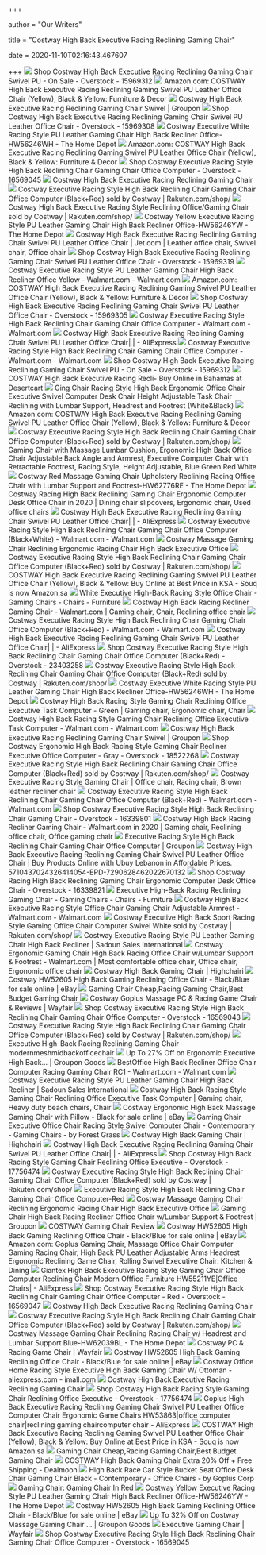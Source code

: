 +++
        
author = "Our Writers"
        
title = "Costway High Back Executive Racing Reclining Gaming Chair"
        
date = 2020-11-10T02:16:43.467607
        
+++
[ ![](https://ak1.ostkcdn.com/images/products/is/images/direct/81922bf62bc528f6d119a1401fb16d428d0f777f/Costway-High-Back-Executive-Racing-Reclining-Gaming-Chair-Swivel-PU-Leather-Office-Chair.jpg?impolicy=medium)](https://ak1.ostkcdn.com/images/products/is/images/direct/81922bf62bc528f6d119a1401fb16d428d0f777f/Costway-High-Back-Executive-Racing-Reclining-Gaming-Chair-Swivel-PU-Leather-Office-Chair.jpg?impolicy=medium) Shop Costway High Back Executive Racing Reclining Gaming Chair Swivel PU -  On Sale - Overstock - 15969312
[ ![](https://images-na.ssl-images-amazon.com/images/I/61SLVJnIkqL._AC_SX569_.jpg)](https://images-na.ssl-images-amazon.com/images/I/61SLVJnIkqL._AC_SX569_.jpg) Amazon.com: COSTWAY High Back Executive Racing Reclining Gaming Swivel PU  Leather Office Chair (Yellow), Black & Yellow: Furniture & Decor
[ ![](https://img.grouponcdn.com/deal/3Wp7dUD6cLYLfhhcPitHmpEMBgdw/3W-1500x900/v1/c700x420.jpg)](https://img.grouponcdn.com/deal/3Wp7dUD6cLYLfhhcPitHmpEMBgdw/3W-1500x900/v1/c700x420.jpg) Costway High Back Executive Racing Reclining Gaming Chair Swivel | Groupon
[ ![](https://ak1.ostkcdn.com/images/products/is/images/direct/99802f06ab105bfab7183c862edb3d261f711417/Costway-High-Back-Executive-Racing-Reclining-Gaming-Chair-Swivel-PU-Leather-Office-Chair.jpg?impolicy=medium)](https://ak1.ostkcdn.com/images/products/is/images/direct/99802f06ab105bfab7183c862edb3d261f711417/Costway-High-Back-Executive-Racing-Reclining-Gaming-Chair-Swivel-PU-Leather-Office-Chair.jpg?impolicy=medium) Shop Costway High Back Executive Racing Reclining Gaming Chair Swivel PU  Leather Office Chair - Overstock - 15969308
[ ![](https://images.homedepot-static.com/productImages/a054faa3-3b4d-4488-baac-23f2138b6b57/svn/white-costway-gaming-chairs-hw56246wh-64_1000.jpg)](https://images.homedepot-static.com/productImages/a054faa3-3b4d-4488-baac-23f2138b6b57/svn/white-costway-gaming-chairs-hw56246wh-64_1000.jpg) Costway Executive White Racing Style PU Leather Gaming Chair High Back  Recliner Office-HW56246WH - The Home Depot
[ ![](https://images-na.ssl-images-amazon.com/images/I/71bSaue7soL._AC_SL1200_.jpg)](https://images-na.ssl-images-amazon.com/images/I/71bSaue7soL._AC_SL1200_.jpg) Amazon.com: COSTWAY High Back Executive Racing Reclining Gaming Swivel PU  Leather Office Chair (Yellow), Black & Yellow: Furniture & Decor
[ ![](https://ak1.ostkcdn.com/images/products/is/images/direct/d2392e0888faf714cf6d623d7923f588df4065e3/Costway-Executive-Racing-Style-High-Back-Reclining-Chair-Gaming-Chair-Office-Computer.jpg)](https://ak1.ostkcdn.com/images/products/is/images/direct/d2392e0888faf714cf6d623d7923f588df4065e3/Costway-Executive-Racing-Style-High-Back-Reclining-Chair-Gaming-Chair-Office-Computer.jpg) Shop Costway Executive Racing Style High Back Reclining Chair Gaming Chair  Office Computer - Overstock - 16569045
[ ![](http://images.highchairi.com/l-m/high-back-executive-racing-reclining-gaming-chair-NH5iInPr4VTd0g.jpg)](http://images.highchairi.com/l-m/high-back-executive-racing-reclining-gaming-chair-NH5iInPr4VTd0g.jpg) Costway High Back Executive Racing Reclining Gaming Chair
[ ![](https://tshop.r10s.com/f4c/323/22e8/7076/b093/ea78/d422/1196e7ba192c600c737421.jpg)](https://tshop.r10s.com/f4c/323/22e8/7076/b093/ea78/d422/1196e7ba192c600c737421.jpg) Costway Executive Racing Style High Back Reclining Chair Gaming Chair Office  Computer (Black+Red) sold by Costway | Rakuten.com/shop/
[ ![](https://tshop.r10s.com/7e7/ba6/6dc5/0ff9/60c3/6383/8381/119de793322c600c7373af.jpg?_ex=600x600)](https://tshop.r10s.com/7e7/ba6/6dc5/0ff9/60c3/6383/8381/119de793322c600c7373af.jpg?_ex=600x600) Costway High Back Executive Racing Style Reclining Office/Gaming Chair sold  by Costway | Rakuten.com/shop/
[ ![](https://images.homedepot-static.com/productImages/5b8c6fc9-14dd-4098-bc48-ff1f10d6d9c2/svn/yellow-costway-gaming-chairs-hw56246yw-e1_600.jpg)](https://images.homedepot-static.com/productImages/5b8c6fc9-14dd-4098-bc48-ff1f10d6d9c2/svn/yellow-costway-gaming-chairs-hw56246yw-e1_600.jpg) Costway Yellow Executive Racing Style PU Leather Gaming Chair High Back  Recliner Office-HW56246YW - The Home Depot
[ ![](https://i.pinimg.com/originals/6b/4e/d6/6b4ed67ba6108d842b7e72b349675650.jpg)](https://i.pinimg.com/originals/6b/4e/d6/6b4ed67ba6108d842b7e72b349675650.jpg) Costway High Back Executive Racing Reclining Gaming Chair Swivel PU Leather Office  Chair | Jet.com | Leather office chair, Swivel chair, Office chair
[ ![](https://ak1.ostkcdn.com/images/products/is/images/direct/a937b97f91498335b0fdc51df60cf7f2207ae582/Costway-High-Back-Executive-Racing-Reclining-Gaming-Chair-Swivel-PU-Leather-Office-Chair.jpg?impolicy=medium)](https://ak1.ostkcdn.com/images/products/is/images/direct/a937b97f91498335b0fdc51df60cf7f2207ae582/Costway-High-Back-Executive-Racing-Reclining-Gaming-Chair-Swivel-PU-Leather-Office-Chair.jpg?impolicy=medium) Shop Costway High Back Executive Racing Reclining Gaming Chair Swivel PU  Leather Office Chair - Overstock - 15969319
[ ![](https://i5.walmartimages.com/asr/4e00f553-33ba-4e38-9539-2a4dd2a82f10_1.7cd16f788941094f68b079fcab640684.jpeg)](https://i5.walmartimages.com/asr/4e00f553-33ba-4e38-9539-2a4dd2a82f10_1.7cd16f788941094f68b079fcab640684.jpeg) Costway Executive Racing Style PU Leather Gaming Chair High Back Recliner  Office Yellow - Walmart.com - Walmart.com
[ ![](https://images-na.ssl-images-amazon.com/images/I/51HrfAAz3TL._AC_.jpg)](https://images-na.ssl-images-amazon.com/images/I/51HrfAAz3TL._AC_.jpg) Amazon.com: COSTWAY High Back Executive Racing Reclining Gaming Swivel PU  Leather Office Chair (Yellow), Black & Yellow: Furniture & Decor
[ ![](https://ak1.ostkcdn.com/images/products/is/images/direct/e51cea33baf423bb58f9105924b3158abdeaa721/Costway-High-Back-Executive-Racing-Reclining-Gaming-Chair-Swivel-PU-Leather-Office-Chair.jpg?impolicy=medium)](https://ak1.ostkcdn.com/images/products/is/images/direct/e51cea33baf423bb58f9105924b3158abdeaa721/Costway-High-Back-Executive-Racing-Reclining-Gaming-Chair-Swivel-PU-Leather-Office-Chair.jpg?impolicy=medium) Shop Costway High Back Executive Racing Reclining Gaming Chair Swivel PU  Leather Office Chair - Overstock - 15969305
[ ![](https://i5.walmartimages.com/asr/f1a570a6-0dec-418f-a24c-aaf012d1d42f_1.5d75b161c5c5375c39c0ae251a6526d4.jpeg)](https://i5.walmartimages.com/asr/f1a570a6-0dec-418f-a24c-aaf012d1d42f_1.5d75b161c5c5375c39c0ae251a6526d4.jpeg) Costway Executive Racing Style High Back Reclining Chair Gaming Chair Office  Computer - Walmart.com - Walmart.com
[ ![](https://ae01.alicdn.com/kf/H95b38da1da5444f489434d1edb103ac9G/Costway-High-Back-Executive-Racing-Reclining-Gaming-Chair-Swivel-PU-Leather-Office-Chair.jpg_q50.jpg)](https://ae01.alicdn.com/kf/H95b38da1da5444f489434d1edb103ac9G/Costway-High-Back-Executive-Racing-Reclining-Gaming-Chair-Swivel-PU-Leather-Office-Chair.jpg_q50.jpg) Costway High Back Executive Racing Reclining Gaming Chair Swivel PU Leather Office  Chair| | - AliExpress
[ ![](https://i5.walmartimages.com/asr/0270d276-f0b0-490d-99e6-efc388ba2476_1.859ac89560e41941a6a0c5da696b9f8a.jpeg?odnWidth=612&odnHeight=612&odnBg=ffffff)](https://i5.walmartimages.com/asr/0270d276-f0b0-490d-99e6-efc388ba2476_1.859ac89560e41941a6a0c5da696b9f8a.jpeg?odnWidth=612&odnHeight=612&odnBg=ffffff) Costway Executive Racing Style High Back Reclining Chair Gaming Chair Office  Computer - Walmart.com - Walmart.com
[ ![](https://ak1.ostkcdn.com/images/products/is/images/direct/4167d36abffa90fcf431ff73342c476a93dbe6b7/Costway-High-Back-Executive-Racing-Reclining-Gaming-Chair-Swivel-PU-Leather-Office-Chair.jpg)](https://ak1.ostkcdn.com/images/products/is/images/direct/4167d36abffa90fcf431ff73342c476a93dbe6b7/Costway-High-Back-Executive-Racing-Reclining-Gaming-Chair-Swivel-PU-Leather-Office-Chair.jpg) Shop Costway High Back Executive Racing Reclining Gaming Chair Swivel PU -  On Sale - Overstock - 15969312
[ ![](https://m.media-amazon.com/images/I/51pmAN6YkEL.jpg)](https://m.media-amazon.com/images/I/51pmAN6YkEL.jpg) COSTWAY High Back Executive Racing Recli- Buy Online in Bahamas at  Desertcart
[ ![](https://assets.costway.com/media/catalog/product/cache/1/image/9df78eab33525d08d6e5fb8d27136e95/r/1/r1_1_17.jpg)](https://assets.costway.com/media/catalog/product/cache/1/image/9df78eab33525d08d6e5fb8d27136e95/r/1/r1_1_17.jpg) Ging Chair Racing Style High Back Ergonomic Office Chair Executive Swivel  Computer Desk Chair Height Adjustable Task Chair Reclining with Lumbar  Support, Headrest and Footrest (White&Black)
[ ![](https://images-na.ssl-images-amazon.com/images/I/61Qf9clDhoL._AC_SL1200_.jpg)](https://images-na.ssl-images-amazon.com/images/I/61Qf9clDhoL._AC_SL1200_.jpg) Amazon.com: COSTWAY High Back Executive Racing Reclining Gaming Swivel PU  Leather Office Chair (Yellow), Black & Yellow: Furniture & Decor
[ ![](https://tshop.r10s.com/74c/3ce/2455/ba93/a088/eade/d4de/11c3e7ba192c600c737421.jpg?_ex=600x600)](https://tshop.r10s.com/74c/3ce/2455/ba93/a088/eade/d4de/11c3e7ba192c600c737421.jpg?_ex=600x600) Costway Executive Racing Style High Back Reclining Chair Gaming Chair Office  Computer (Black+Red) sold by Costway | Rakuten.com/shop/
[ ![](https://assets.costway.com/media/catalog/product/cache/1/image/530x/9df78eab33525d08d6e5fb8d27136e95/_/1/_11_9.jpg)](https://assets.costway.com/media/catalog/product/cache/1/image/530x/9df78eab33525d08d6e5fb8d27136e95/_/1/_11_9.jpg) Gaming Chair with Massage Lumbar Cushion, Ergonomic High Back Office Chair  Adjustable Back Angle and Armrest, Executive Computer Chair with  Retractable Footrest, Racing Style, Height Adjustable, Blue Green Red White
[ ![](https://images.homedepot-static.com/productImages/9c68fa90-66b2-46ed-b12c-fb2dcb40bac2/svn/red-costway-gaming-chairs-hw62776re-64_600.jpg)](https://images.homedepot-static.com/productImages/9c68fa90-66b2-46ed-b12c-fb2dcb40bac2/svn/red-costway-gaming-chairs-hw62776re-64_600.jpg) Costway Red Massage Gaming Chair Upholstery Reclining Racing Office Chair  with Lumbar Support and Footrest-HW62776RE - The Home Depot
[ ![](https://i.pinimg.com/474x/ef/77/00/ef7700aa7e144ae75fb1a3c1df296ea8.jpg)](https://i.pinimg.com/474x/ef/77/00/ef7700aa7e144ae75fb1a3c1df296ea8.jpg) Costway Racing High Back Reclining Gaming Chair Ergonomic Computer Desk Office  Chair in 2020 | Dining chair slipcovers, Ergonomic chair, Used office chairs
[ ![](https://ae01.alicdn.com/kf/Hc339150f5eda447088cd50edf6c7955ea/Costway-High-Back-Executive-Racing-Reclining-Gaming-Chair-Swivel-PU-Leather-Office-Chair.jpg_q50.jpg)](https://ae01.alicdn.com/kf/Hc339150f5eda447088cd50edf6c7955ea/Costway-High-Back-Executive-Racing-Reclining-Gaming-Chair-Swivel-PU-Leather-Office-Chair.jpg_q50.jpg) Costway High Back Executive Racing Reclining Gaming Chair Swivel PU Leather Office  Chair| | - AliExpress
[ ![](https://i5.walmartimages.com/asr/eda7265c-32c4-42ac-a5c8-7d49b31e9c23_1.9f398aedc92f143e3ccaa2b01fdc5f3b.jpeg?odnWidth=612&odnHeight=612&odnBg=ffffff)](https://i5.walmartimages.com/asr/eda7265c-32c4-42ac-a5c8-7d49b31e9c23_1.9f398aedc92f143e3ccaa2b01fdc5f3b.jpeg?odnWidth=612&odnHeight=612&odnBg=ffffff) Costway Executive Racing Style High Back Reclining Chair Gaming Chair Office  Computer (Black+White) - Walmart.com - Walmart.com
[ ![](https://c.shld.net/rpx/i/s/pi/mp/10297702/prod_18722059839?src=https%3A%2F%2Fi.ebayimg.com%2Fimages%2Fg%2FjnsAAOSwiEVeqoio%2Fs-l1600.jpg&d=c3513bb978b3bbe9cca430afbbd313448a4cfeb6&hei=333&wid=333&op_sharpen=1)](https://c.shld.net/rpx/i/s/pi/mp/10297702/prod_18722059839?src=https%3A%2F%2Fi.ebayimg.com%2Fimages%2Fg%2FjnsAAOSwiEVeqoio%2Fs-l1600.jpg&d=c3513bb978b3bbe9cca430afbbd313448a4cfeb6&hei=333&wid=333&op_sharpen=1) Costway Massage Gaming Chair Reclining Ergonomic Racing Chair High Back  Executive Office
[ ![](https://tshop.r10s.com/5cf/e63/f7b6/9b65/e04b/b5d4/887a/11fae8bbe62c600c737499.jpg?_ex=600x600)](https://tshop.r10s.com/5cf/e63/f7b6/9b65/e04b/b5d4/887a/11fae8bbe62c600c737499.jpg?_ex=600x600) Costway Executive Racing Style High Back Reclining Chair Gaming Chair Office  Computer (Black+Red) sold by Costway | Rakuten.com/shop/
[ ![](https://images-na.ssl-images-amazon.com/images/I/51z3X1W50XL._AC_SY400_.jpg)](https://images-na.ssl-images-amazon.com/images/I/51z3X1W50XL._AC_SY400_.jpg) COSTWAY High Back Executive Racing Reclining Gaming Swivel PU Leather Office  Chair (Yellow), Black & Yellow: Buy Online at Best Price in KSA - Souq is  now Amazon.sa
[ ![](https://assets.costway.com/media/catalog/product/cache/1/thumbnail/750x/9df78eab33525d08d6e5fb8d27136e95/h/w/hw52417_3.jpg)](https://assets.costway.com/media/catalog/product/cache/1/thumbnail/750x/9df78eab33525d08d6e5fb8d27136e95/h/w/hw52417_3.jpg) White Executive High-Back Racing Style Office Chair - Gaming Chairs - Chairs  - Furniture
[ ![](https://i.pinimg.com/474x/be/f9/5f/bef95fad70ecb6c7ae3f806df1b72861.jpg)](https://i.pinimg.com/474x/be/f9/5f/bef95fad70ecb6c7ae3f806df1b72861.jpg) Costway High Back Racing Recliner Gaming Chair - Walmart.com | Gaming chair,  Chair, Reclining office chair
[ ![](https://i5.walmartimages.com/asr/80d46dab-78c6-4eac-a02c-1a73429e2ad0_1.2d7cfff9d67bb3af6920ccafc577bbc4.jpeg)](https://i5.walmartimages.com/asr/80d46dab-78c6-4eac-a02c-1a73429e2ad0_1.2d7cfff9d67bb3af6920ccafc577bbc4.jpeg) Costway Executive Racing Style High Back Reclining Chair Gaming Chair Office  Computer (Black+Red) - Walmart.com - Walmart.com
[ ![](https://ae01.alicdn.com/kf/H0d8c6851dc12439f8a70b793a9932c6aM/Costway-High-Back-Executive-Racing-Reclining-Gaming-Chair-Swivel-PU-Leather-Office-Chair.jpg_q50.jpg)](https://ae01.alicdn.com/kf/H0d8c6851dc12439f8a70b793a9932c6aM/Costway-High-Back-Executive-Racing-Reclining-Gaming-Chair-Swivel-PU-Leather-Office-Chair.jpg_q50.jpg) Costway High Back Executive Racing Reclining Gaming Chair Swivel PU Leather Office  Chair| | - AliExpress
[ ![](https://ak1.ostkcdn.com/images/products/is/images/direct/332ce2d2ea4e5f5a23cb3c3a4af551bc294ae298/Costway-Executive-Racing-Style-High-Back-Reclining-Chair-Gaming-Chair-Office-Computer-%28Black%2BRed%29.jpg?impolicy=medium)](https://ak1.ostkcdn.com/images/products/is/images/direct/332ce2d2ea4e5f5a23cb3c3a4af551bc294ae298/Costway-Executive-Racing-Style-High-Back-Reclining-Chair-Gaming-Chair-Office-Computer-%28Black%2BRed%29.jpg?impolicy=medium) Shop Costway Executive Racing Style High Back Reclining Chair Gaming Chair  Office Computer (Black+Red) - Overstock - 23403258
[ ![](https://tshop.r10s.com/06f/e5a/f648/3cb2/5044/b55c/886c/1109e8bbe62c600c737499.jpg?_ex=600x600)](https://tshop.r10s.com/06f/e5a/f648/3cb2/5044/b55c/886c/1109e8bbe62c600c737499.jpg?_ex=600x600) Costway Executive Racing Style High Back Reclining Chair Gaming Chair Office  Computer (Black+Red) sold by Costway | Rakuten.com/shop/
[ ![](https://images.homedepot-static.com/productImages/c93b8235-f598-4b19-8c70-45a5e4fb1beb/svn/white-costway-gaming-chairs-hw56246wh-fa_600.jpg)](https://images.homedepot-static.com/productImages/c93b8235-f598-4b19-8c70-45a5e4fb1beb/svn/white-costway-gaming-chairs-hw56246wh-fa_600.jpg) Costway Executive White Racing Style PU Leather Gaming Chair High Back  Recliner Office-HW56246WH - The Home Depot
[ ![](https://i.pinimg.com/474x/f1/d7/4e/f1d74e1303002c1e09cec42f9a5336cd.jpg)](https://i.pinimg.com/474x/f1/d7/4e/f1d74e1303002c1e09cec42f9a5336cd.jpg) Costway High Back Racing Style Gaming Chair Reclining Office Executive Task  Computer - Green | Gaming chair, Ergonomic chair, Chair
[ ![](https://i5.walmartimages.com/asr/05c38865-9af8-4b3a-8b53-495613186436_1.2319f6bc28f6b15ddea834557e4d9215.jpeg)](https://i5.walmartimages.com/asr/05c38865-9af8-4b3a-8b53-495613186436_1.2319f6bc28f6b15ddea834557e4d9215.jpeg) Costway High Back Racing Style Gaming Chair Reclining Office Executive Task  Computer - Walmart.com - Walmart.com
[ ![](https://img.grouponcdn.com/deal/2aJSuzc8YUndvWC21rN4wzKbvxXs/2a-1840x1104/v1/sc600x600.jpg)](https://img.grouponcdn.com/deal/2aJSuzc8YUndvWC21rN4wzKbvxXs/2a-1840x1104/v1/sc600x600.jpg) Costway High Back Executive Racing Reclining Gaming Chair Swivel | Groupon
[ ![](https://ak1.ostkcdn.com/images/products/is/images/direct/41b31fa5f4b024ee75f47cd6268efb8cc0db8125/Costway-Ergonomic-High-Back-Racing-Style-Gaming-Chair-Recliner-Executive-Office-Computer.jpg)](https://ak1.ostkcdn.com/images/products/is/images/direct/41b31fa5f4b024ee75f47cd6268efb8cc0db8125/Costway-Ergonomic-High-Back-Racing-Style-Gaming-Chair-Recliner-Executive-Office-Computer.jpg) Shop Costway Ergonomic High Back Racing Style Gaming Chair Recliner  Executive Office Computer - Gray - Overstock - 18522268
[ ![](https://tshop.r10s.com/53c/cff/07f2/e3bf/80c8/b4bc/a676/112de8bbe62c600c737499.jpg?_ex=600x600)](https://tshop.r10s.com/53c/cff/07f2/e3bf/80c8/b4bc/a676/112de8bbe62c600c737499.jpg?_ex=600x600) Costway Executive Racing Style High Back Reclining Chair Gaming Chair Office  Computer (Black+Red) sold by Costway | Rakuten.com/shop/
[ ![](https://i.pinimg.com/474x/0a/94/6a/0a946a4e98892740c0f58b33c0a5dbc1.jpg)](https://i.pinimg.com/474x/0a/94/6a/0a946a4e98892740c0f58b33c0a5dbc1.jpg) Costway Executive Racing Style Gaming Chair | Office chair, Racing chair,  Brown leather recliner chair
[ ![](https://i5.walmartimages.com/asr/c421f14d-eb0f-4c88-969b-edf202461b15_1.00ff5f22101b9d7133eb9a6e7df5a860.jpeg)](https://i5.walmartimages.com/asr/c421f14d-eb0f-4c88-969b-edf202461b15_1.00ff5f22101b9d7133eb9a6e7df5a860.jpeg) Costway Executive Racing Style High Back Reclining Chair Gaming Chair Office  Computer (Black+Red) - Walmart.com - Walmart.com
[ ![](https://ak1.ostkcdn.com/images/products/is/images/direct/ed07b64778cb264c51aa2b249a9d8699e80040b9/Costway-Executive-Racing-Style-High-Back-Reclining-Chair-Gaming-Chair-Office-Computer.jpg?impolicy=medium)](https://ak1.ostkcdn.com/images/products/is/images/direct/ed07b64778cb264c51aa2b249a9d8699e80040b9/Costway-Executive-Racing-Style-High-Back-Reclining-Chair-Gaming-Chair-Office-Computer.jpg?impolicy=medium) Shop Costway Executive Racing Style High Back Reclining Chair Gaming Chair  - Overstock - 16339801
[ ![](https://i.pinimg.com/236x/ff/e7/e5/ffe7e5b2d583b9b9ac5e8f8af7d2705e.jpg)](https://i.pinimg.com/236x/ff/e7/e5/ffe7e5b2d583b9b9ac5e8f8af7d2705e.jpg) Costway High Back Racing Recliner Gaming Chair - Walmart.com in 2020 | Gaming  chair, Reclining office chair, Office gaming chair
[ ![](https://img.grouponcdn.com/stores/QpGobayz5wKCZXzHMJkjACs7PNM/storesoi11924509-1200x720/v1/c700x420.jpg)](https://img.grouponcdn.com/stores/QpGobayz5wKCZXzHMJkjACs7PNM/storesoi11924509-1200x720/v1/c700x420.jpg) Executive Racing Style High Back Reclining Chair Gaming Chair Office  Computer | Groupon
[ ![](https://www.lebanon.ubuy.com/productimg/?image=aHR0cHM6Ly9lbmNyeXB0ZWQtdGJuMi5nc3RhdGljLmNvbS9zaG9wcGluZz9xPXRibjpBTmQ5R2NTZHJ4R2FuQ194aUFBUERaSks4aUlPZTI2TmEwRU1xLS1GNGFnY2RCakQwbktsaXJycDMyRFphQmVkODIzejdIdzRrMGxqcTdyS3BGSmk1a1hBTGNxVDhoQTJFODBBeHdMNlZSOTRxYnVBMVc3SnNyeHphN3J4b1EmYW1wO2FtcDt1c3FwPUNBWQ.jpg)](https://www.lebanon.ubuy.com/productimg/?image=aHR0cHM6Ly9lbmNyeXB0ZWQtdGJuMi5nc3RhdGljLmNvbS9zaG9wcGluZz9xPXRibjpBTmQ5R2NTZHJ4R2FuQ194aUFBUERaSks4aUlPZTI2TmEwRU1xLS1GNGFnY2RCakQwbktsaXJycDMyRFphQmVkODIzejdIdzRrMGxqcTdyS3BGSmk1a1hBTGNxVDhoQTJFODBBeHdMNlZSOTRxYnVBMVc3SnNyeHphN3J4b1EmYW1wO2FtcDt1c3FwPUNBWQ.jpg) Costway High Back Executive Racing Reclining Gaming Chair Swivel PU Leather Office  Chair | Buy Products Online with Ubuy Lebanon in Affordable Prices.  5710437024326414054-EPD-7290628462022670132
[ ![](https://ak1.ostkcdn.com/images/products/is/images/direct/f11a31bd359cbac42e431baf12df4a401b6e1706/Costway-Racing-High-Back-Reclining-Gaming-Chair-Ergonomic-Computer-Desk-Office-Chair.jpg?impolicy=medium)](https://ak1.ostkcdn.com/images/products/is/images/direct/f11a31bd359cbac42e431baf12df4a401b6e1706/Costway-Racing-High-Back-Reclining-Gaming-Chair-Ergonomic-Computer-Desk-Office-Chair.jpg?impolicy=medium) Shop Costway Racing High Back Reclining Gaming Chair Ergonomic Computer  Desk Office Chair - Overstock - 16339821
[ ![](https://m.costway.ca/media/catalog/product/cache/1/thumbnail/600x/9df78eab33525d08d6e5fb8d27136e95/f/5/f57.jpg)](https://m.costway.ca/media/catalog/product/cache/1/thumbnail/600x/9df78eab33525d08d6e5fb8d27136e95/f/5/f57.jpg) Executive High-Back Racing Reclining Gaming Chair - Gaming Chairs - Chairs  - Furniture
[ ![](https://i5.walmartimages.com/asr/bb126423-ea72-4a5f-ac9d-31e78e27587b_1.a1db41ad75e52503fe8666f9097a4397.jpeg)](https://i5.walmartimages.com/asr/bb126423-ea72-4a5f-ac9d-31e78e27587b_1.a1db41ad75e52503fe8666f9097a4397.jpeg) Costway High Back Executive Racing Style Office Chair Gaming Chair  Adjustable Armrest - Walmart.com - Walmart.com
[ ![](https://tshop.r10s.com/248/30e/cc5c/14ae/8053/13bd/1def/113ae9a407a81e84d033d4.jpg)](https://tshop.r10s.com/248/30e/cc5c/14ae/8053/13bd/1def/113ae9a407a81e84d033d4.jpg) Costway Executive High Back Sport Racing Style Gaming Office Chair Computer  Swivel White sold by Costway | Rakuten.com/shop/
[ ![](https://www.sadoun.com/wp-content/uploads/2020/07/Costway-Executive-Racing-Style-PU-Leather-Gaming-Chair-High-Back-Recliner-Office-Yellow-2.jpg)](https://www.sadoun.com/wp-content/uploads/2020/07/Costway-Executive-Racing-Style-PU-Leather-Gaming-Chair-High-Back-Recliner-Office-Yellow-2.jpg) Costway Executive Racing Style PU Leather Gaming Chair High Back Recliner |  Sadoun Sales International
[ ![](https://i.pinimg.com/originals/59/7c/47/597c47424c3e5471b796735fd3252216.png)](https://i.pinimg.com/originals/59/7c/47/597c47424c3e5471b796735fd3252216.png) Costway Ergonomic Gaming Chair High Back Racing Office Chair w/Lumbar  Support & Footrest - Walmart.com | Most comfortable office chair, Office  chair, Ergonomic office chair
[ ![](https://images.highchairi.com/l-m/massage-gaming-chair-reclining-racing-chair-high-zTgmfdcKCrY2TA-v-3439936678.jpg)](https://images.highchairi.com/l-m/massage-gaming-chair-reclining-racing-chair-high-zTgmfdcKCrY2TA-v-3439936678.jpg) Costway High Back Gaming Chair | Highchairi
[ ![](https://i.ebayimg.com/images/g/H2AAAOSw7GhenyEd/s-l225.jpg)](https://i.ebayimg.com/images/g/H2AAAOSw7GhenyEd/s-l225.jpg) Costway HW52605 High Back Gaming Reclining Office Chair - Black/Blue for  sale online | eBay
[ ![](https://assets.costway.com/media/catalog/product/cache/1/small_image/200x/9df78eab33525d08d6e5fb8d27136e95/u/5/u5_1_27.jpg)](https://assets.costway.com/media/catalog/product/cache/1/small_image/200x/9df78eab33525d08d6e5fb8d27136e95/u/5/u5_1_27.jpg) Gaming Chair Cheap,Racing Gaming Chair,Best Budget Gaming Chair
[ ![](https://secure.img1-fg.wfcdn.com/im/91138203/compr-r85/1230/123025518/goplus-massage-pc-racing-game-chair.jpg)](https://secure.img1-fg.wfcdn.com/im/91138203/compr-r85/1230/123025518/goplus-massage-pc-racing-game-chair.jpg) Costway Goplus Massage PC & Racing Game Chair & Reviews | Wayfair
[ ![](https://ak1.ostkcdn.com/images/products/is/images/direct/1aa75e7d2fa4523561ebae06b3c11c8e7aac6c35/Costway-Executive-Racing-Style-High-Back-Reclining-Chair-Gaming-Chair-Office-Computer.jpg?impolicy=medium)](https://ak1.ostkcdn.com/images/products/is/images/direct/1aa75e7d2fa4523561ebae06b3c11c8e7aac6c35/Costway-Executive-Racing-Style-High-Back-Reclining-Chair-Gaming-Chair-Office-Computer.jpg?impolicy=medium) Shop Costway Executive Racing Style High Back Reclining Chair Gaming Chair  Office Computer - Overstock - 16569043
[ ![](https://tshop.r10s.com/f5c/315/2549/a5c1/003f/eaba/d4d8/115ce7ba192c600c737421.jpg?_ex=600x600)](https://tshop.r10s.com/f5c/315/2549/a5c1/003f/eaba/d4d8/115ce7ba192c600c737421.jpg?_ex=600x600) Costway Executive Racing Style High Back Reclining Chair Gaming Chair Office  Computer (Black+Red) sold by Costway | Rakuten.com/shop/
[ ![](http://www.costway.ca/media/catalog/product/f/3/f34_1_2.jpg)](http://www.costway.ca/media/catalog/product/f/3/f34_1_2.jpg) Executive High-Back Racing Reclining Gaming Chair -  modernmeshmidbackofficechair
[ ![](https://img.grouponcdn.com/stores/2yKsX4VxWEnXRRTnNBcjQLkWeWU8/storespi10016659-1667x1000/v1/c700x420.jpg)](https://img.grouponcdn.com/stores/2yKsX4VxWEnXRRTnNBcjQLkWeWU8/storespi10016659-1667x1000/v1/c700x420.jpg) Up To 27% Off on Ergonomic Executive High Back... | Groupon Goods
[ ![](https://i5.walmartimages.com/asr/14ba9d17-becb-4cdb-8165-06397bd48aee_1.d23e019c221965f2f71335473154626f.jpeg)](https://i5.walmartimages.com/asr/14ba9d17-becb-4cdb-8165-06397bd48aee_1.d23e019c221965f2f71335473154626f.jpeg) BestOffice High Back Recliner Office Chair Computer Racing Gaming Chair RC1  - Walmart.com - Walmart.com
[ ![](https://www.sadoun.com/wp-content/uploads/2020/07/Costway-Executive-Racing-Style-PU-Leather-Gaming-Chair-High-Back-Recliner-Office-Yellow-1.jpg)](https://www.sadoun.com/wp-content/uploads/2020/07/Costway-Executive-Racing-Style-PU-Leather-Gaming-Chair-High-Back-Recliner-Office-Yellow-1.jpg) Costway Executive Racing Style PU Leather Gaming Chair High Back Recliner |  Sadoun Sales International
[ ![](https://i.pinimg.com/originals/f1/d7/4e/f1d74e1303002c1e09cec42f9a5336cd.jpg)](https://i.pinimg.com/originals/f1/d7/4e/f1d74e1303002c1e09cec42f9a5336cd.jpg) Costway High Back Racing Style Gaming Chair Reclining Office Executive Task  Computer | Gaming chair, Heavy duty beach chairs, Chair
[ ![](https://i.ebayimg.com/images/g/imMAAOSw6Nxfhumm/s-l640.jpg)](https://i.ebayimg.com/images/g/imMAAOSw6Nxfhumm/s-l640.jpg) Costway Ergonomic High Back Massage Gaming Chair with Pillow - Black for  sale online | eBay
[ ![](https://st.hzcdn.com/simgs/61d1e5810e0f9d7d_9-1983/home-design.jpg)](https://st.hzcdn.com/simgs/61d1e5810e0f9d7d_9-1983/home-design.jpg) Gaming Chair Executive Office Chair Racing Style Swivel Computer Chair -  Contemporary - Gaming Chairs - by Forest Grass
[ ![](https://images.highchairi.com/l-m/slim-spaces-highchair.jpg)](https://images.highchairi.com/l-m/slim-spaces-highchair.jpg) Costway High Back Gaming Chair | Highchairi
[ ![](https://ae01.alicdn.com/kf/H51410973ca1248b38e3e77b6f9675b30g/Costway-High-Back-Executive-Racing-Reclining-Gaming-Chair-Swivel-PU-Leather-Office-Chair.jpg_960x960.jpg)](https://ae01.alicdn.com/kf/H51410973ca1248b38e3e77b6f9675b30g/Costway-High-Back-Executive-Racing-Reclining-Gaming-Chair-Swivel-PU-Leather-Office-Chair.jpg_960x960.jpg) Costway High Back Executive Racing Reclining Gaming Chair Swivel PU Leather Office  Chair| | - AliExpress
[ ![](https://ak1.ostkcdn.com/images/products/is/images/direct/0d5b54adf37070defc3a504696e8a7cd28a6d944/Costway-High-Back-Racing-Style-Gaming-Chair-Reclining-Office-Executive-Task-Computer-%28Blue%2BBlack%29.jpg?impolicy=medium)](https://ak1.ostkcdn.com/images/products/is/images/direct/0d5b54adf37070defc3a504696e8a7cd28a6d944/Costway-High-Back-Racing-Style-Gaming-Chair-Reclining-Office-Executive-Task-Computer-%28Blue%2BBlack%29.jpg?impolicy=medium) Shop Costway High Back Racing Style Gaming Chair Reclining Office Executive  - Overstock - 17756474
[ ![](https://tshop.r10s.com/67c/31e/2314/5b25/1000/ea6e/d4b7/11abe7ba192c600c737421.jpg?_ex=600x600)](https://tshop.r10s.com/67c/31e/2314/5b25/1000/ea6e/d4b7/11abe7ba192c600c737421.jpg?_ex=600x600) Costway Executive Racing Style High Back Reclining Chair Gaming Chair Office  Computer (Black+Red) sold by Costway | Rakuten.com/shop/
[ ![](https://assets.costway.com/media/catalog/product/cache/1/thumbnail/750x/9df78eab33525d08d6e5fb8d27136e95/1/0/10_4_2_3.jpg)](https://assets.costway.com/media/catalog/product/cache/1/thumbnail/750x/9df78eab33525d08d6e5fb8d27136e95/1/0/10_4_2_3.jpg) Executive Racing Style High Back Reclining Chair Gaming Chair Office  Computer-Red
[ ![](https://c.shld.net/rpx/i/s/pi/mp/10297702/prod_18722059539?src=https%3A%2F%2Fi.ebayimg.com%2Fimages%2Fg%2F5oYAAOSwhI9eqoin%2Fs-l1600.jpg&d=21c29919cfa096d0ab097fc3a697ad1af9805dd5&hei=333&wid=333&op_sharpen=1)](https://c.shld.net/rpx/i/s/pi/mp/10297702/prod_18722059539?src=https%3A%2F%2Fi.ebayimg.com%2Fimages%2Fg%2F5oYAAOSwhI9eqoin%2Fs-l1600.jpg&d=21c29919cfa096d0ab097fc3a697ad1af9805dd5&hei=333&wid=333&op_sharpen=1) Costway Massage Gaming Chair Reclining Ergonomic Racing Chair High Back  Executive Office
[ ![](https://img.grouponcdn.com/stores/3vQPcgPyEGMHFmZhCKUSihP7YQum/storesoi31707691-2000x1200/v1/c700x420.jpg)](https://img.grouponcdn.com/stores/3vQPcgPyEGMHFmZhCKUSihP7YQum/storesoi31707691-2000x1200/v1/c700x420.jpg) Gaming Chair High Back Racing Recliner Office Chair w/Lumbar Support &  Footrest | Groupon
[ ![](https://www.christian-gaming.com/wp-content/uploads/2019/12/costway-gaming-chair-review.jpg)](https://www.christian-gaming.com/wp-content/uploads/2019/12/costway-gaming-chair-review.jpg) COSTWAY Gaming Chair Review
[ ![](https://i.ebayimg.com/images/g/m38AAOSw3rFfYvzx/s-l225.jpg)](https://i.ebayimg.com/images/g/m38AAOSw3rFfYvzx/s-l225.jpg) Costway HW52605 High Back Gaming Reclining Office Chair - Black/Blue for  sale online | eBay
[ ![](https://images-na.ssl-images-amazon.com/images/I/519rxZvBpdL._AC_SX522_.jpg)](https://images-na.ssl-images-amazon.com/images/I/519rxZvBpdL._AC_SX522_.jpg) Amazon.com: Goplus Gaming Chair, Massage Office Chair Computer Gaming  Racing Chair, High Back PU Leather Adjustable Arms Headrest Ergonomic Reclining  Game Chair, Rolling Swivel Executive Chair: Kitchen & Dining
[ ![](https://ae01.alicdn.com/kf/HTB1Q2yFXH1YBuNjSszhq6AUsFXaD/Giantex-High-Back-Executive-Racing-Style-Gaming-Chair-Office-Computer-Reclining-Chair-Modern-Offfice-Furniture-HW55211YE.jpg_960x960.jpg)](https://ae01.alicdn.com/kf/HTB1Q2yFXH1YBuNjSszhq6AUsFXaD/Giantex-High-Back-Executive-Racing-Style-Gaming-Chair-Office-Computer-Reclining-Chair-Modern-Offfice-Furniture-HW55211YE.jpg_960x960.jpg) Giantex High Back Executive Racing Style Gaming Chair Office Computer Reclining  Chair Modern Offfice Furniture HW55211YE|Office Chairs| - AliExpress
[ ![](https://ak1.ostkcdn.com/images/products/is/images/direct/811200779973cc4b1d03783915f3b3d25b0465c4/Costway-Executive-Racing-Style-High-Back-Reclining-Chair-Gaming-Chair-Office-Computer.jpg?impolicy=medium)](https://ak1.ostkcdn.com/images/products/is/images/direct/811200779973cc4b1d03783915f3b3d25b0465c4/Costway-Executive-Racing-Style-High-Back-Reclining-Chair-Gaming-Chair-Office-Computer.jpg?impolicy=medium) Shop Costway Executive Racing Style High Back Reclining Chair Gaming Chair  Office Computer - Red - Overstock - 16569047
[ ![](http://images.highchairi.com/l-m/high-back-executive-racing-reclining-gaming-chair-NH5iInPr4VTd0g-v-541594892.jpg)](http://images.highchairi.com/l-m/high-back-executive-racing-reclining-gaming-chair-NH5iInPr4VTd0g-v-541594892.jpg) Costway High Back Executive Racing Reclining Gaming Chair
[ ![](https://tshop.r10s.com/ddf/e9d/f80f/86c3/402d/b536/888b/11a6e8bbe62c600c737499.jpg?_ex=600x600)](https://tshop.r10s.com/ddf/e9d/f80f/86c3/402d/b536/888b/11a6e8bbe62c600c737499.jpg?_ex=600x600) Costway Executive Racing Style High Back Reclining Chair Gaming Chair Office  Computer (Black+Red) sold by Costway | Rakuten.com/shop/
[ ![](https://images.homedepot-static.com/productImages/0d804ff2-ff54-4f91-9d2e-6567faf2f070/svn/blue-costway-gaming-chairs-hw62039bl-c3_600.jpg)](https://images.homedepot-static.com/productImages/0d804ff2-ff54-4f91-9d2e-6567faf2f070/svn/blue-costway-gaming-chairs-hw62039bl-c3_600.jpg) Costway Massage Gaming Chair Reclining Racing Chair w/ Headrest and Lumbar  Support Blue-HW62039BL - The Home Depot
[ ![](https://secure.img1-fg.wfcdn.com/im/08573785/compr-r85/1217/121728884/pc-racing-game-chair.jpg)](https://secure.img1-fg.wfcdn.com/im/08573785/compr-r85/1217/121728884/pc-racing-game-chair.jpg) Costway PC & Racing Game Chair | Wayfair
[ ![](https://i.ebayimg.com/images/g/GsAAAOSwlSdfHneQ/s-l225.jpg)](https://i.ebayimg.com/images/g/GsAAAOSwlSdfHneQ/s-l225.jpg) Costway HW52605 High Back Gaming Reclining Office Chair - Black/Blue for  sale online | eBay
[ ![](https://ae01.alicdn.com/kf/HTB13.5DdG5s3KVjSZFNq6AD3FXab/Costway-Office-Home-Racing-Style-Executive-High-Back-Gaming-Chair-W-Ottoman.jpg)](https://ae01.alicdn.com/kf/HTB13.5DdG5s3KVjSZFNq6AD3FXab/Costway-Office-Home-Racing-Style-Executive-High-Back-Gaming-Chair-W-Ottoman.jpg) Costway Office Home Racing Style Executive High Back Gaming Chair W/  Ottoman - aliexpress.com - imall.com
[ ![](http://images.highchairi.com/l-m/high-back-executive-racing-reclining-gaming-chair-NH5iInPr4VTd0g-v-1582716123.jpg)](http://images.highchairi.com/l-m/high-back-executive-racing-reclining-gaming-chair-NH5iInPr4VTd0g-v-1582716123.jpg) Costway High Back Executive Racing Reclining Gaming Chair
[ ![](https://ak1.ostkcdn.com/images/products/is/images/direct/ec343047bc0b6a4f70930a2ff469ab2b444e4b75/Costway-High-Back-Racing-Style-Gaming-Chair-Reclining-Office-Executive-Task-Computer-%28Blue%2BBlack%29.jpg?impolicy=medium)](https://ak1.ostkcdn.com/images/products/is/images/direct/ec343047bc0b6a4f70930a2ff469ab2b444e4b75/Costway-High-Back-Racing-Style-Gaming-Chair-Reclining-Office-Executive-Task-Computer-%28Blue%2BBlack%29.jpg?impolicy=medium) Shop Costway High Back Racing Style Gaming Chair Reclining Office Executive  - Overstock - 17756474
[ ![](https://ae01.alicdn.com/kf/HTB1uvp8eZrI8KJjy0Fhq6zfnpXaH/Goplus-High-Back-Executive-Racing-Reclining-Gaming-Chair-Swivel-PU-Leather-Office-Computer-Chair-Ergonomic-Game.jpg_960x960.jpg)](https://ae01.alicdn.com/kf/HTB1uvp8eZrI8KJjy0Fhq6zfnpXaH/Goplus-High-Back-Executive-Racing-Reclining-Gaming-Chair-Swivel-PU-Leather-Office-Computer-Chair-Ergonomic-Game.jpg_960x960.jpg) Goplus High Back Executive Racing Reclining Gaming Chair Swivel PU Leather  Office Computer Chair Ergonomic Game Chairs HW53863|office computer chair|reclining  gaming chaircomputer chair - AliExpress
[ ![](https://images-na.ssl-images-amazon.com/images/I/41zugmwWF9L._AC_SY200_.jpg)](https://images-na.ssl-images-amazon.com/images/I/41zugmwWF9L._AC_SY200_.jpg) COSTWAY High Back Executive Racing Reclining Gaming Swivel PU Leather Office  Chair (Yellow), Black & Yellow: Buy Online at Best Price in KSA - Souq is  now Amazon.sa
[ ![](https://assets.costway.com/media/catalog/product/cache/1/small_image/200x/9df78eab33525d08d6e5fb8d27136e95/1/_/1_369_37.jpg)](https://assets.costway.com/media/catalog/product/cache/1/small_image/200x/9df78eab33525d08d6e5fb8d27136e95/1/_/1_369_37.jpg) Gaming Chair Cheap,Racing Gaming Chair,Best Budget Gaming Chair
[ ![](https://imgcache.dealmoon.com/thumbimg.dealmoon.com/dealmoon/61a/868/1ee/fa3f70aa6dce49cbbacf0bb.jpg_300_300_2_b1d9.jpg)](https://imgcache.dealmoon.com/thumbimg.dealmoon.com/dealmoon/61a/868/1ee/fa3f70aa6dce49cbbacf0bb.jpg_300_300_2_b1d9.jpg) COSTWAY High Back Gaming Chair Extra 20% Off + Free Shipping - Dealmoon
[ ![](https://st.hzcdn.com/simgs/39c1cd990bd94206_9-4529/home-design.jpg)](https://st.hzcdn.com/simgs/39c1cd990bd94206_9-4529/home-design.jpg) High Back Race Car Style Bucket Seat Office Desk Chair Gaming Chair Black -  Contemporary - Office Chairs - by Goplus Corp
[ ![](https://opseat.com/wp-content/uploads/2019/05/gm-red-2.jpg)](https://opseat.com/wp-content/uploads/2019/05/gm-red-2.jpg) Gaming Chair: Gaming Chair In Red
[ ![](https://images.homedepot-static.com/productImages/cda4df30-4e20-476a-bba5-1b62221e33c4/svn/black-techni-mobili-gaming-chairs-rta-3528-bk-64_600.jpg)](https://images.homedepot-static.com/productImages/cda4df30-4e20-476a-bba5-1b62221e33c4/svn/black-techni-mobili-gaming-chairs-rta-3528-bk-64_600.jpg) Costway Yellow Executive Racing Style PU Leather Gaming Chair High Back  Recliner Office-HW56246YW - The Home Depot
[ ![](https://i.ebayimg.com/images/g/4xIAAOSw9bRfXGEy/s-l225.jpg)](https://i.ebayimg.com/images/g/4xIAAOSw9bRfXGEy/s-l225.jpg) Costway HW52605 High Back Gaming Reclining Office Chair - Black/Blue for  sale online | eBay
[ ![](https://img.grouponcdn.com/stores/3Kw7rFDD6pKxZup2yR81DDtGhuWU/storespi12898181-2000x1200/v1/c700x420.jpg)](https://img.grouponcdn.com/stores/3Kw7rFDD6pKxZup2yR81DDtGhuWU/storespi12898181-2000x1200/v1/c700x420.jpg) Up To 32% Off on Costway Massage Gaming Chair ... | Groupon Goods
[ ![](https://secure.img1-fg.wfcdn.com/im/69648570/resize-h600-w600%5Ecompr-r85/9858/98581305/Aila+High+Back+Executive+Mesh+Gaming+Chair.jpg)](https://secure.img1-fg.wfcdn.com/im/69648570/resize-h600-w600%5Ecompr-r85/9858/98581305/Aila+High+Back+Executive+Mesh+Gaming+Chair.jpg) Executive Gaming Chair | Wayfair
[ ![](https://ak1.ostkcdn.com/images/products/is/images/direct/0a1575058eebbd40d5f6062739087b473ac94238/Costway-Executive-Racing-Style-High-Back-Reclining-Chair-Gaming-Chair-Office-Computer.jpg)](https://ak1.ostkcdn.com/images/products/is/images/direct/0a1575058eebbd40d5f6062739087b473ac94238/Costway-Executive-Racing-Style-High-Back-Reclining-Chair-Gaming-Chair-Office-Computer.jpg) Shop Costway Executive Racing Style High Back Reclining Chair Gaming Chair  Office Computer - Overstock - 16569045
